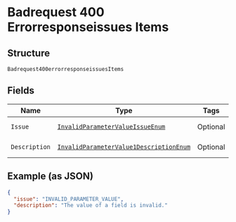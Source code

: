 
# Badrequest 400 Errorresponseissues Items

## Structure

`Badrequest400errorresponseissuesItems`

## Fields

| Name | Type | Tags | Description | Getter | Setter |
|  --- | --- | --- | --- | --- | --- |
| `Issue` | [`InvalidParameterValueIssueEnum`](../../doc/models/invalid-parameter-value-issue-enum.md) | Optional | - | InvalidParameterValueIssueEnum getIssue() | setIssue(InvalidParameterValueIssueEnum issue) |
| `Description` | [`InvalidParameterValue1DescriptionEnum`](../../doc/models/invalid-parameter-value-1-description-enum.md) | Optional | - | InvalidParameterValue1DescriptionEnum getDescription() | setDescription(InvalidParameterValue1DescriptionEnum description) |

## Example (as JSON)

```json
{
  "issue": "INVALID_PARAMETER_VALUE",
  "description": "The value of a field is invalid."
}
```

